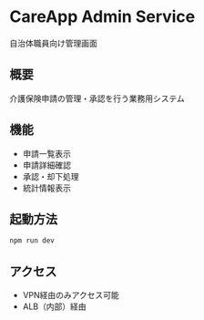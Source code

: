 # CareApp Admin Service

自治体職員向け管理画面

## 概要

介護保険申請の管理・承認を行う業務用システム

## 機能

- 申請一覧表示
- 申請詳細確認
- 承認・却下処理
- 統計情報表示

## 起動方法

```bash
npm run dev
```

## アクセス

- VPN経由のみアクセス可能
- ALB（内部）経由
